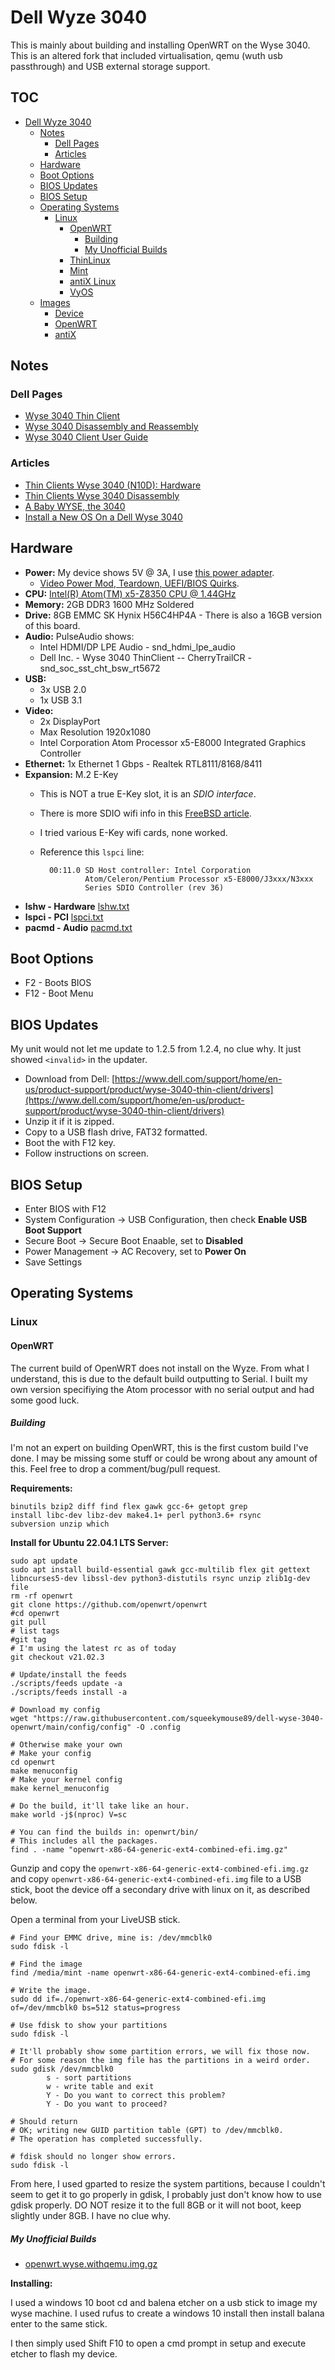# Dell Wyze 3040

This is mainly about building and installing OpenWRT on the Wyse 3040. This is an altered fork that included virtualisation, qemu (wuth usb passthrough) and USB external storage support.
## TOC

- [Dell Wyze 3040](#dell-wyze-3040)
  * [Notes](#notes)
    + [Dell Pages](#dell-pages)
    + [Articles](#articles)
  * [Hardware](#hardware)
  * [Boot Options](#boot-options)
  * [BIOS Updates](#bios-updates)
  * [BIOS Setup](#bios-setup)
  * [Operating Systems](#operating-systems)
    + [Linux](#linux)
      - [OpenWRT](#openwrt)
        * [Building](#building)
        * [My Unofficial Builds](#my-unofficial-builds)
      - [ThinLinux](#thinlinux)
      - [Mint](#mint)
      - [antiX Linux](#antix-linux)
      - [VyOS](#vyos)
  * [Images](#images)
    + [Device](#device)
    + [OpenWRT](#openwrt-1)
    + [antiX](#antix)


## Notes

### Dell Pages

* [Wyse 3040 Thin Client](https://www.dell.com/en-us/work/shop/wyse-endpoints-and-software/wyse-3040-thin-client/spd/wyse-3040-thin-client)
* [Wyse 3040 Disassembly and Reassembly](https://www.dell.com/support/manuals/en-us/wyse-3040-thin-client/3040_ug/disassembly-and-reassembly?guid=guid-2832a3ba-4312-4770-98e8-dd0261ca350c&lang=en-us)
* [Wyse 3040 Client User Guide](https://www.dell.com/support/manuals/en-us/wyse-3040-thin-client/3040_ug/system-specifications?guid=guid-b35dd1df-32f3-4c36-84a9-52d9a5c0810c&lang=en-us)

### Articles

* [Thin Clients Wyse 3040 (N10D): Hardware](https://www.parkytowers.me.uk/thin/wyse/3040/)
* [Thin Clients Wyse 3040 Disassembly](https://www.parkytowers.me.uk/thin/wyse/3040/disassembly.shtml)
* [A Baby WYSE, the 3040](https://blog.kroy.io/2020/01/17/the-baby-wyse-the-dell-3040/)
* [Install a New OS On a Dell Wyse 3040](https://qubitsandbytes.co.uk/install-a-new-os-on-a-dell-wyse-3040/)

## Hardware

* **Power:** My device shows 5V @ 3A, I use [this power adapter](https://www.amazon.com/dp/B0877ZTXT2?ref=ppx_yo2ov_dt_b_product_details).
    * [Video Power Mod, Teardown, UEFI/BIOS Quirks](https://www.youtube.com/watch?v=6Ls7xn4qdlk).
* **CPU:** [Intel(R) Atom(TM) x5-Z8350 CPU @ 1.44GHz](https://ark.intel.com/content/www/us/en/ark/products/93361/intel-atom-x5z8350-processor-2m-cache-up-to-1-92-ghz.html)
* **Memory:** 2GB DDR3 1600 MHz Soldered
* **Drive:** 8GB EMMC SK Hynix H56C4HP4A - There is also a 16GB version of this board.
* **Audio:** PulseAudio shows:
    * Intel HDMI/DP LPE Audio - snd_hdmi_lpe_audio
    * Dell Inc. - Wyse 3040 ThinClient -- CherryTrailCR - snd_soc_sst_cht_bsw_rt5672
* **USB:** 
    * 3x USB 2.0
    * 1x USB 3.1
* **Video:** 
    * 2x DisplayPort 
    * Max Resolution 1920x1080
    * Intel Corporation Atom Processor x5-E8000 Integrated Graphics Controller
* **Ethernet:** 1x Ethernet 1 Gbps - Realtek RTL8111/8168/8411
* **Expansion:** M.2 E-Key
    * This is NOT a true E-Key slot, it is an *SDIO interface*.
    * There is more SDIO wifi info in this [FreeBSD article](https://wiki.freebsd.org/SDIO).
    * I tried various E-Key wifi cards, none worked.
    * Reference this `lspci` line:

            00:11.0 SD Host controller: Intel Corporation 
                    Atom/Celeron/Pentium Processor x5-E8000/J3xxx/N3xxx 
                    Series SDIO Controller (rev 36)
* **lshw - Hardware** [lshw.txt](https://raw.githubusercontent.com/pjobson/openwrt-dell-wyze-3040/main/notes/lshw.txt?token=GHSAT0AAAAAABTRQNXQO5Y66VO6U6DAEJSKYUW4K5A)
* **lspci - PCI** [lspci.txt](https://raw.githubusercontent.com/pjobson/openwrt-dell-wyze-3040/main/notes/lspci.txt?token=GHSAT0AAAAAABTRQNXQLILXPEOHE2AN37DQYUW4LWA)
* **pacmd - Audio** [pacmd.txt](https://raw.githubusercontent.com/pjobson/openwrt-dell-wyze-3040/main/notes/pacmd.txt?token=GHSAT0AAAAAABTRQNXQB4UFOPRH6KLZF7SUYUXAXAA)

## Boot Options

* F2 - Boots BIOS
* F12 - Boot Menu

## BIOS Updates

My unit would not let me update to 1.2.5 from 1.2.4, no clue why. It just showed `<invalid>` in the updater.

* Download from Dell: [https://www.dell.com/support/home/en-us/product-support/product/wyse-3040-thin-client/drivers](https://www.dell.com/support/home/en-us/product-support/product/wyse-3040-thin-client/drivers)
* Unzip it if it is zipped.
* Copy to a USB flash drive, FAT32 formatted.
* Boot the with F12 key.
* Follow instructions on screen.

## BIOS Setup

* Enter BIOS with F12 
* System Configuration -> USB Configuration, then check **Enable USB Boot Support**
* Secure Boot -> Secure Boot Enaable, set to **Disabled**
* Power Management -> AC Recovery, set to **Power On**
* Save Settings

## Operating Systems

### Linux

#### OpenWRT

The current build of OpenWRT does not install on the Wyze.  From what I understand, this is due to the default build outputting to Serial.  I built my own version specifiying the Atom processor with no serial output and had some good luck.

##### Building

I'm not an expert on building OpenWRT, this is the first custom build I've done.  I may be missing some stuff or could be wrong about any amount of this.  Feel free to drop a comment/bug/pull request.

**Requirements:**

```
binutils bzip2 diff find flex gawk gcc-6+ getopt grep 
install libc-dev libz-dev make4.1+ perl python3.6+ rsync 
subversion unzip which
```
**Install for Ubuntu 22.04.1 LTS Server:**
```
sudo apt update
sudo apt install build-essential gawk gcc-multilib flex git gettext libncurses5-dev libssl-dev python3-distutils rsync unzip zlib1g-dev file
rm -rf openwrt
git clone https://github.com/openwrt/openwrt
#cd openwrt
git pull
# list tags
#git tag
# I'm using the latest rc as of today
git checkout v21.02.3

# Update/install the feeds
./scripts/feeds update -a
./scripts/feeds install -a

# Download my config
wget "https://raw.githubusercontent.com/squeekymouse89/dell-wyse-3040-openwrt/main/config/config" -O .config

# Otherwise make your own
# Make your config
cd openwrt
make menuconfig
# Make your kernel config
make kernel_menuconfig

# Do the build, it'll take like an hour.
make world -j$(nproc) V=sc

# You can find the builds in: openwrt/bin/
# This includes all the packages.
find . -name "openwrt-x86-64-generic-ext4-combined-efi.img.gz"

```

Gunzip and copy the `openwrt-x86-64-generic-ext4-combined-efi.img.gz` and copy `openwrt-x86-64-generic-ext4-combined-efi.img` file to a USB stick, boot the device off a secondary drive with linux on it, as described below.

Open a terminal from your LiveUSB stick.

```
# Find your EMMC drive, mine is: /dev/mmcblk0
sudo fdisk -l

# Find the image
find /media/mint -name openwrt-x86-64-generic-ext4-combined-efi.img

# Write the image.
sudo dd if=./openwrt-x86-64-generic-ext4-combined-efi.img of=/dev/mmcblk0 bs=512 status=progress

# Use fdisk to show your partitions
sudo fdisk -l

# It'll probably show some partition errors, we will fix those now.
# For some reason the img file has the partitions in a weird order.
sudo gdisk /dev/mmcblk0
        s - sort partitions
        w - write table and exit
        Y - Do you want to correct this problem?
        Y - Do you want to proceed?

# Should return
# OK; writing new GUID partition table (GPT) to /dev/mmcblk0.
# The operation has completed successfully.

# fdisk should no longer show errors.
sudo fdisk -l 
```

From here, I used gparted to resize the system partitions, because I couldn't seem to get it to go properly in gdisk, I probably just don't know how to use gdisk properly. DO NOT resize it to the full 8GB or it will not boot, keep slightly under 8GB.  I have no clue why.


##### My Unofficial Builds

* [openwrt.wyse.withqemu.img.gz](https://)

**Installing:**

I used a windows 10 boot cd and balena etcher on a usb stick to image my wyse machine. I used rufus to create a windows 10 install then install balana enter to the same stick.

I then simply used Shift F10 to open a cmd prompt in setup and execute etcher to flash my device.

